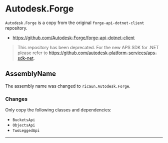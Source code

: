 # Autodesk.Forge

`Autodesk.Forge` is a copy from the original `forge-api-dotnet-client` repository. 
* https://github.com/Autodesk-Forge/forge-api-dotnet-client

> This repository has been deprecated. For the new APS SDK for .NET please refer to https://github.com/autodesk-platform-services/aps-sdk-net.

## AssemblyName
The assembly name was changed to `ricaun.Autodesk.Forge`.

### Changes

Only copy the following classes and dependencies:
  * `BucketsApi`
  * `ObjectsApi`
  * `TwoLeggedApi`

---